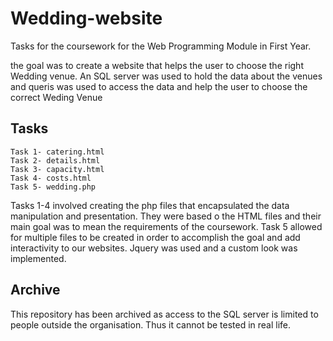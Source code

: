 # Wedding-website

Tasks for the coursework for the Web Programming Module in First Year.

the goal was to create a website that helps the user to choose the right Wedding venue. An SQL server was used to hold the data about the venues and queris was used to access the data and help the user to choose the correct Weding Venue

## Tasks

    Task 1- catering.html
    Task 2- details.html
    Task 3- capacity.html
    Task 4- costs.html
    Task 5- wedding.php

Tasks 1-4 involved creating the php files that encapsulated the data manipulation and presentation. They were based o the HTML files and their main goal was to mean the requirements of the coursework. Task 5 allowed for multiple files to be created in order to accomplish the goal and add interactivity to our websites. Jquery was used and a custom look was implemented.

## Archive

This repository has been archived as access to the SQL server is limited to people outside the organisation. Thus it cannot be tested in real life.
